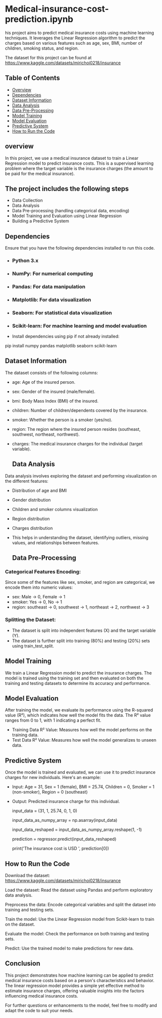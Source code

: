 # Medical-insurance-cost-prediction.ipynb
his project aims to predict medical insurance costs using machine learning techniques. It leverages the Linear Regression algorithm to predict the charges based on various features such as age, sex, BMI, number of children, smoking status, and region.

The dataset for this project can be found at https://www.kaggle.com/datasets/mirichoi0218/insurance

## Table of Contents

- [Overview](#overview)
- [Dependencies](#Dependencies)
- [Dataset Information](#DatasetInformation)
- [Data Analysis](#DataAnalysis)
- [Data Pre-Processing](#Datapre-processing)
- [Model Training](#ModelTraining)
- [Model Evaluation](#ModelEvaluation)
- [Predictive System](#PredictiveSystem)
- [How to Run the Code](#Howtorunthecode)

 ## overview
In this project, we use a medical insurance dataset to train a Linear Regression model to predict insurance costs. This is a supervised learning problem where the target variable is the insurance charges (the amount to be paid for the medical insurance).

 ## The project includes the following steps
 - Data Collection
- Data Analysis
- Data Pre-processing (handling categorical data, encoding)
- Model Training and Evaluation using Linear Regression
- Building a Predictive System

 ## Dependencies
Ensure that you have the following dependencies installed to run this code.

- ### Python 3.x
- ### NumPy: For numerical computing
- ### Pandas: For data manipulation
- ### Matplotlib: For data visualization
- ### Seaborn: For statistical data visualization
- ### Scikit-learn: For machine learning and model evaluation
  
- Install dependencies using pip if not already installed:

pip install numpy pandas matplotlib seaborn scikit-learn

 ## Dataset Information
The dataset consists of the following columns:

- age: Age of the insured person.
- sex: Gender of the insured (male/female).
- bmi: Body Mass Index (BMI) of the insured.
- children: Number of children/dependents covered by the insurance.
- smoker: Whether the person is a smoker (yes/no).
- region: The region where the insured person resides (southeast, southwest, northeast, northwest).
- charges: The medical insurance charges for the individual (target variable).

  ## Data Analysis
Data analysis involves exploring the dataset and performing visualization on the different features:

- Distribution of age and BMI
- Gender distribution
- Children and smoker columns visualization
- Region distribution
- Charges distribution

- This helps in understanding the dataset, identifying outliers, missing values, and relationships between features.

  ##  Data Pre-Processing
 ### Categorical Features Encoding:
Since some of the features like sex, smoker, and region are categorical, we encode them into numeric values:

- sex: Male → 0, Female → 1
- smoker: Yes → 0, No → 1
- region: southeast → 0, southwest → 1, northeast → 2, northwest → 3
###  Splitting the Dataset:
- The dataset is split into independent features (X) and the target variable (Y).
- The dataset is further split into training (80%) and testing (20%) sets using train_test_split.

## Model Training
We train a Linear Regression model to predict the insurance charges. The model is trained using the training set and then evaluated on both the training and testing datasets to determine its accuracy and performance.

## Model Evaluation
After training the model, we evaluate its performance using the R-squared value (R²), which indicates how well the model fits the data. The R² value ranges from 0 to 1, with 1 indicating a perfect fit.

- Training Data R² Value: Measures how well the model performs on the training data.
- Test Data R² Value: Measures how well the model generalizes to unseen data.

 ## Predictive System
Once the model is trained and evaluated, we can use it to predict insurance charges for new individuals. Here's an example:

- Input: Age = 31, Sex = 1 (female), BMI = 25.74, Children = 0, Smoker = 1 (non-smoker), Region = 0 (southeast)
- Output: Predicted insurance charge for this individual.

   input_data =  (31, 1, 25.74, 0, 1, 0)
  
     input_data_as_numpy_array = np.asarray(input_data)

     input_data_reshaped = input_data_as_numpy_array.reshape(1, -1)
   
     prediction = regressor.predict(input_data_reshaped)

     print('The insurance cost is USD ', prediction[0])

## How to Run the Code
Download the dataset: https://www.kaggle.com/datasets/mirichoi0218/insurance

Load the dataset: Read the dataset using Pandas and perform exploratory data analysis.

Preprocess the data: Encode categorical variables and split the dataset into training and testing sets.

Train the model: Use the Linear Regression model from Scikit-learn to train on the dataset.

Evaluate the model: Check the performance on both training and testing sets.

Predict: Use the trained model to make predictions for new data.

## Conclusion
This project demonstrates how machine learning can be applied to predict medical insurance costs based on a person's characteristics and behavior. The linear regression model provides a simple yet effective method to estimate insurance charges, offering valuable insights into the factors influencing medical insurance costs.

For further questions or enhancements to the model, feel free to modify and adapt the code to suit your needs.








